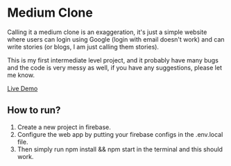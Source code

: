 # Medium Clone

Calling it a medium clone is an exaggeration, it's just a simple website where users can login using Google (login with email doesn't work) and can write stories (or blogs, I am just calling them stories).

This is my first intermediate level project, and it probably have many bugs and the code is very messy as well, if you have any suggestions, please let me know.

[Live Demo](https://medium-clone-dev-e3730.web.app/)

## How to run?
1. Create a new project in firebase.
2. Configure the web app by putting your firebase configs in the .env.local file.
3. Then simply run npm install && npm start in the terminal and this should work.


